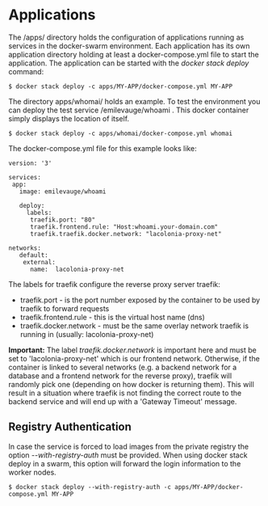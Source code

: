 # Applications

The /apps/ directory holds the configuration of applications running as services in the docker-swarm environment.
Each application has its own application directory holding at least a docker-compose.yml file to start the application.
The application can be started with the _docker stack deploy_ command:


	$ docker stack deploy -c apps/MY-APP/docker-compose.yml MY-APP

The directory apps/whomai/ holds an example. To test the environment you can deploy the test service /emilevauge/whoami . This docker container simply displays the location of itself.

	$ docker stack deploy -c apps/whomai/docker-compose.yml whomai


The docker-compose.yml file for this example looks like:

	version: '3'
	
	services:
	 app:
	   image: emilevauge/whoami
	   
	   deploy:
	     labels:
	      traefik.port: "80"
	      traefik.frontend.rule: "Host:whoami.your-domain.com"
	      traefik.traefik.docker.network: "lacolonia-proxy-net"
	   
	networks:
	   default:
	    external:
	      name:  lacolonia-proxy-net    

The labels for traefik configure the reverse proxy server traefik:

* traefik.port - is the port number exposed by the container to be used by traefik to forward requests
* traefik.frontend.rule - this is the virtual host name (dns)
* traefik.docker.network - must be the same overlay network traefik is running in (usually:  lacolonia-proxy-net)

__Important:__ The label _traefik.docker.network_ is important here and must be set to 'lacolonia-proxy-net' which is our frontend network. Otherwise, if the container is linked to several networks (e.g. a backend network for a database and a frontend network for the reverse proxy), traefik will randomly pick one (depending on how docker is returning them). This will result in a situation where traefik is not finding the correct route to the backend service and will end up with a 'Gateway Timeout' message. 

## Registry Authentication

In case the service is forced to load images from the private registry the option _--with-registry-auth_ must be provided.
When using docker stack deploy in a swarm, this option will forward the login information to the worker  nodes. 

	$ docker stack deploy --with-registry-auth -c apps/MY-APP/docker-compose.yml MY-APP
